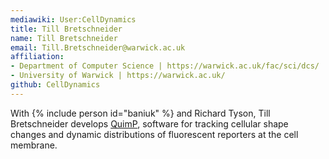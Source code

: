```yaml
---
mediawiki: User:CellDynamics
title: Till Bretschneider
name: Till Bretschneider
email: Till.Bretschneider@warwick.ac.uk
affiliation:
- Department of Computer Science | https://warwick.ac.uk/fac/sci/dcs/
- University of Warwick | https://warwick.ac.uk/
github: CellDynamics
---
```


With {% include person id="baniuk" %} and Richard Tyson, Till Bretschneider
develops
[QuimP](https://warwick.ac.uk/fac/sci/dcs/people/till_bretschneider/quimp/),
software for tracking cellular shape changes and dynamic distributions of
fluorescent reporters at the cell membrane.
